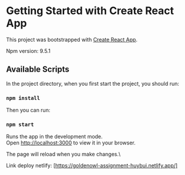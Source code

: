 # Getting Started with Create React App

This project was bootstrapped with [Create React App](https://github.com/facebook/create-react-app).

Npm version: 9.5.1

## Available Scripts

In the project directory, when you first start the project, you should run:

### `npm install`

Then you can run:

### `npm start`

Runs the app in the development mode.\
Open [http://localhost:3000](http://localhost:3000) to view it in your browser.

The page will reload when you make changes.\

Link deploy netlify: [https://goldenowl-assignment-huybui.netlify.app/]
